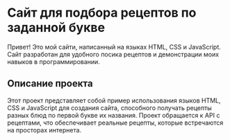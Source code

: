 # Сайт для подбора рецептов по заданной букве
Привет! Это мой сайти, написанный на языках HTML, CSS и JavaScript. Сайт разработан для удобного посика рецептов и демонстрации моих навыков в программировании.

## Описание проекта
Этот проект представляет собой пример использования языков HTML, CSS и JavaScript для создания сайта, способного получать рецепты разных блюд по первой букве их названия. Проект обращается к API с рецептами, что обеспечивает реальные рецепты, которые встречаются на просторах интернета.
